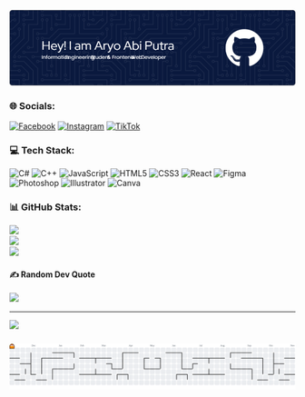 ![Aryo Abi Putra](img/gambar.png)


### 🌐 Socials:
[![Facebook](https://img.shields.io/badge/Facebook-%231877F2.svg?logo=Facebook&logoColor=white)](https://facebook.com/aryoabiputra) [![Instagram](https://img.shields.io/badge/Instagram-%23E4405F.svg?logo=Instagram&logoColor=white)](https://instagram.com/aryoabiputra) [![TikTok](https://img.shields.io/badge/TikTok-%23000000.svg?logo=TikTok&logoColor=white)](https://tiktok.com/@aryoabiputra)


### 💻 Tech Stack:
<p align="left">
  <img src="https://cdn.jsdelivr.net/gh/devicons/devicon/icons/csharp/csharp-original.svg" alt="C#" width="40" height="40"/>
  <img src="https://cdn.jsdelivr.net/gh/devicons/devicon/icons/cplusplus/cplusplus-original.svg" alt="C++" width="40" height="40"/>
  <img src="https://cdn.jsdelivr.net/gh/devicons/devicon/icons/javascript/javascript-original.svg" alt="JavaScript" width="40" height="40"/>
  <img src="https://cdn.jsdelivr.net/gh/devicons/devicon/icons/html5/html5-original.svg" alt="HTML5" width="40" height="40"/>
  <img src="https://cdn.jsdelivr.net/gh/devicons/devicon/icons/css3/css3-original.svg" alt="CSS3" width="40" height="40"/>
  <img src="https://cdn.jsdelivr.net/gh/devicons/devicon/icons/react/react-original.svg" alt="React" width="40" height="40"/>
  <img src="https://cdn.jsdelivr.net/gh/devicons/devicon/icons/figma/figma-original.svg" alt="Figma" width="40" height="40"/>
  <img src="https://cdn.jsdelivr.net/gh/devicons/devicon/icons/photoshop/photoshop-plain.svg" alt="Photoshop" width="40" height="40"/>
  <img src="https://cdn.jsdelivr.net/gh/devicons/devicon/icons/illustrator/illustrator-plain.svg" alt="Illustrator" width="40" height="40"/>
  <img src="https://cdn.jsdelivr.net/gh/devicons/devicon/icons/canva/canva-original.svg" alt="Canva" width="40" height="40"/>
</p>

### 📊 GitHub Stats:
![](https://github-readme-stats.vercel.app/api?username=aryoabiputra&theme=cobalt&hide_border=false&include_all_commits=false&count_private=false)<br/>
![](https://nirzak-streak-stats.vercel.app/?user=aryoabiputra&theme=cobalt&hide_border=false)<br/>
![](https://github-readme-stats.vercel.app/api/top-langs/?username=aryoabiputra&theme=cobalt&hide_border=false&include_all_commits=false&count_private=false&layout=compact)

#### ✍️ Random Dev Quote
![](https://quotes-github-readme.vercel.app/api?type=horizontal&theme=radical)


---
[![](https://visitcount.itsvg.in/api?id=aryoabiputra&icon=0&color=0)](https://visitcount.itsvg.in)

<!-- Proudly created with GPRM ( https://gprm.itsvg.in ) -->


###

<picture>
  <source media="(prefers-color-scheme: dark)" srcset="https://raw.githubusercontent.com/aryoabiputra/aryoabiputra/output/pacman-contribution-graph-dark.svg">
  <source media="(prefers-color-scheme: light)" srcset="https://raw.githubusercontent.com/aryoabiputra/aryoabiputra/output/pacman-contribution-graph.svg">
  <img alt="pacman contribution graph" src="https://raw.githubusercontent.com/aryoabiputra/aryoabiputra/output/pacman-contribution-graph.svg">
</picture>

###
